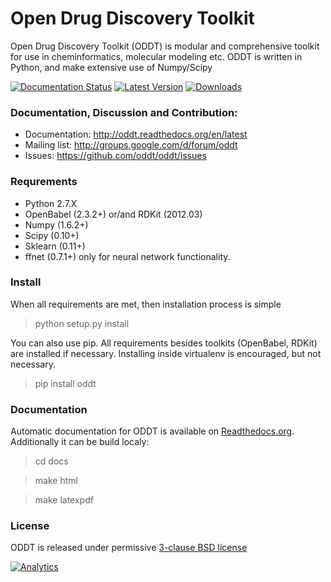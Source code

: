 # Open Drug Discovery Toolkit

Open Drug Discovery Toolkit (ODDT) is modular and comprehensive toolkit for use in cheminformatics, molecular modeling etc. ODDT is written in Python, and make extensive use of Numpy/Scipy

[![Documentation Status](https://readthedocs.org/projects/oddt/badge/?version=latest)](http://oddt.readthedocs.org/en/latest/)
[![Latest Version](https://img.shields.io/pypi/v/oddt.svg)](https://pypi.python.org/pypi/oddt/)
[![Downloads](https://img.shields.io/pypi/dm/oddt.svg)](https://pypi.python.org/pypi/oddt/)

### Documentation, Discussion and Contribution:
 * Documentation: http://oddt.readthedocs.org/en/latest
 * Mailing list: http://groups.google.com/d/forum/oddt
 * Issues: https://github.com/oddt/oddt/issues

### Requrements
   * Python 2.7.X
   * OpenBabel (2.3.2+) or/and RDKit (2012.03)
   * Numpy (1.6.2+)
   * Scipy (0.10+)
   * Sklearn (0.11+)
   * ffnet (0.7.1+) only for neural network functionality.

### Install
When all requirements are met, then installation process is simple
> python setup.py install

You can also use pip. All requirements besides toolkits (OpenBabel, RDKit) are installed if necessary.
Installing inside virtualenv is encouraged, but not necessary.
> pip install oddt

### Documentation
Automatic documentation for ODDT is available on [Readthedocs.org](https://oddt.readthedocs.org/). Additionally it can be build localy:
   > cd docs
   
   > make html
   
   > make latexpdf

### License
ODDT is released under permissive [3-clause BSD license](./LICENSE)

[![Analytics](https://ga-beacon.appspot.com/UA-44788495-3/oddt/oddt)](https://github.com/igrigorik/ga-beacon)
